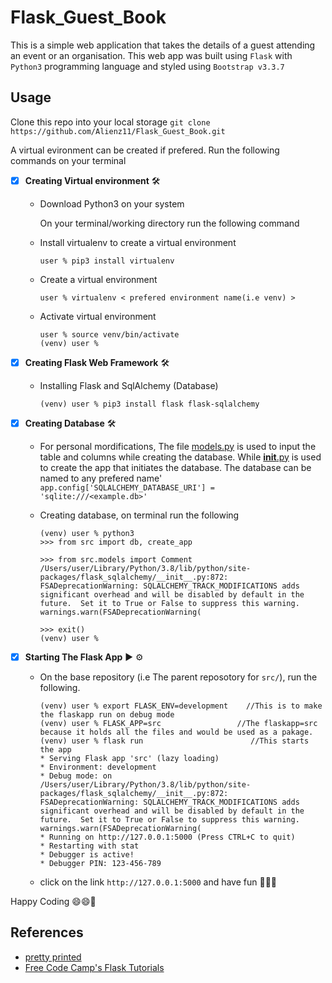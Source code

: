 # Flask_Guest_Book

This is a simple web application that takes the details of a guest attending an event or an organisation. This web app was built using `Flask` with `Python3` programming language and styled using `Bootstrap v3.3.7`

## Usage

Clone this repo into your local storage
`git clone https://github.com/Alienz11/Flask_Guest_Book.git`

A virtual evironment can be created if prefered. Run the following commands on your terminal

+ [x] **Creating Virtual environment** :hammer_and_wrench:

  + Download Python3 on your system

    On your terminal/working directory run the following command

  + Install virtualenv to create a virtual environment

    ```
    user % pip3 install virtualenv
    ```

  + Create a virtual environment

    ```
    user % virtualenv < prefered environment name(i.e venv) >
    ```

  + Activate virtual environment

    ```
    user % source venv/bin/activate
    (venv) user %
    ```

+ [x] **Creating Flask Web Framework** :hammer_and_wrench:

  + Installing Flask and SqlAlchemy (Database)

    ```
    (venv) user % pip3 install flask flask-sqlalchemy
    ```

+ [x] **Creating Database** :hammer_and_wrench:

  + For personal mordifications, The file [models.py](src/models.py) is used to input the table and columns while creating the database. While [**init**.py](src/__init__.py) is used to create the app that initiates the database. The database can be named to any prefered name'
    `app.config['SQLALCHEMY_DATABASE_URI'] = 'sqlite:///<example.db>'`

  + Creating database, on terminal run the following

    ```
    (venv) user % python3
    >>> from src import db, create_app
    
    >>> from src.models import Comment
    /Users/user/Library/Python/3.8/lib/python/site-packages/flask_sqlalchemy/__init__.py:872: FSADeprecationWarning: SQLALCHEMY_TRACK_MODIFICATIONS adds significant overhead and will be disabled by default in the future.  Set it to True or False to suppress this warning.
    warnings.warn(FSADeprecationWarning(
    
    >>> exit()
    (venv) user %
    ```

+ [x] **Starting The Flask App** :arrow_forward: :gear:

  + On the base repository (i.e The parent reposotory for `src/`), run the following.

    ```
    (venv) user % export FLASK_ENV=development    //This is to make the flaskapp run on debug mode
    (venv) user % FLASK_APP=src                 //The flaskapp=src because it holds all the files and would be used as a pakage.
    (venv) user % flask run                        //This starts the app
    * Serving Flask app 'src' (lazy loading)
    * Environment: development
    * Debug mode: on
    /Users/user/Library/Python/3.8/lib/python/site-packages/flask_sqlalchemy/__init__.py:872: FSADeprecationWarning: SQLALCHEMY_TRACK_MODIFICATIONS adds significant overhead and will be disabled by default in the future.  Set it to True or False to suppress this warning.
    warnings.warn(FSADeprecationWarning(
    * Running on http://127.0.0.1:5000 (Press CTRL+C to quit)
    * Restarting with stat
    * Debugger is active!
    * Debugger PIN: 123-456-789
    ```

  + click on the link `http://127.0.0.1:5000` and have fun :rocket::rocket::rocket:


Happy Coding :smile::smile::rocket:


## References
+ [pretty printed](https://www.youtube.com/c/PrettyPrintedTutorials)
+ [Free Code Camp's Flask Tutorials](https://www.youtube.com/c/Freecodecamp)